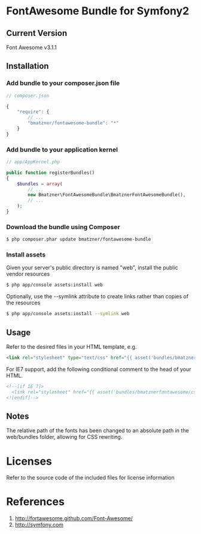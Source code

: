 # FontAwesome Bundle for Symfony2

## Current Version

Font Awesome v3.1.1

## Installation

### Add bundle to your composer.json file

``` js
// composer.json

{
    "require": {
		// ...
        "bmatzner/fontawesome-bundle": "*"
    }
}
```

### Add bundle to your application kernel

``` php
// app/AppKernel.php

public function registerBundles()
{
    $bundles = array(
        // ...
        new Bmatzner\FontAwesomeBundle\BmatznerFontAwesomeBundle(),
        // ...
    );
}
```

### Download the bundle using Composer

``` bash
$ php composer.phar update bmatzner/fontawesome-bundle
```

### Install assets

Given your server's public directory is named "web", install the public vendor resources

``` bash
$ php app/console assets:install web
```

Optionally, use the --symlink attribute to create links rather than copies of the resources 

``` bash
$ php app/console assets:install --symlink web
```

## Usage

Refer to the desired files in your HTML template, e.g.

``` html
<link rel="stylesheet" type="text/css" href="{{ asset('bundles/bmatznerfontawesome/css/font-awesome.min.css') }}" />
```

For IE7 support, add the following conditional comment to the head of your HTML.
``` html
<!--[if IE 7]>
  <link rel="stylesheet" href="{{ asset('bundles/bmatznerfontawesome/css/font-awesome-ie7.min.css') }}">
<![endif]-->
```

## Notes

The relative path of the fonts has been changed to an absolute path in the web/bundles folder, allowing for CSS rewriting.

# Licenses

Refer to the source code of the included files for license information

# References

1. http://fortawesome.github.com/Font-Awesome/
2. http://symfony.com
